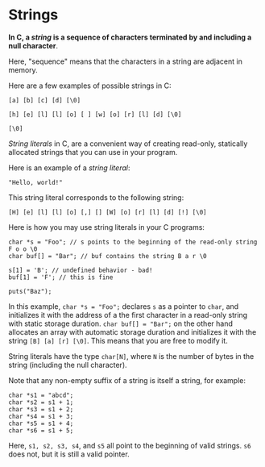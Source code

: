 Strings
=======

**In C, a *string* is a sequence of characters terminated by
and including a null character**.

Here, "sequence" means that the characters in a string
are adjacent in memory.

Here are a few examples of possible strings in C:

```
[a] [b] [c] [d] [\0]

[h] [e] [l] [l] [o] [ ] [w] [o] [r] [l] [d] [\0]

[\0]
```

*String literals* in C, are a convenient way of creating read-only,
statically allocated strings that you can use in your program.

Here is an example of a *string literal*:

```
"Hello, world!"
```

This string literal corresponds to the following string:

```
[H] [e] [l] [l] [o] [,] [] [W] [o] [r] [l] [d] [!] [\0]
```

Here is how you may use string literals in your C programs:

```
char *s = "Foo"; // s points to the beginning of the read-only string F o o \0
char buf[] = "Bar"; // buf contains the string B a r \0

s[1] = 'B'; // undefined behavior - bad!
buf[1] = 'F'; // this is fine

puts("Baz");
```

In this example, `char *s = "Foo";` declares `s` as a pointer to `char`, and
initializes it with the address of a the first character
in a read-only string with static storage duration.
`char buf[] = "Bar";` on the other hand allocates an array with automatic storage
duration and initializes it with the string `[B] [a] [r] [\0]`. This means that you are
free to modify it.

String literals have the type `char[N]`, where `N` is the number of bytes in the string (including the null character).

Note that any non-empty suffix of a string is itself a string, for example:

```
char *s1 = "abcd";
char *s2 = s1 + 1;
char *s3 = s1 + 2;
char *s4 = s1 + 3;
char *s5 = s1 + 4;
char *s6 = s1 + 5;
```
Here, `s1, s2, s3, s4`, and `s5` all point to the beginning of valid strings. `s6`
does not, but it is still a valid pointer.

